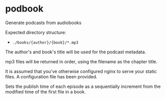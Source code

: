 # podbook
Generate podcasts from audiobooks

Expected directory structure:
- `./books/{author}/{book}/*.mp3`

The author's and book's title will be used for the podcast metadata.

mp3 files will be returned in order, using the filename as the chapter title.

It is assumed that you've otherwise configured nginx to serve your static files.  A configuration file has been provided.

Sets the publish time of each episode as a sequentially increment from the modified time of the first file in a book.
